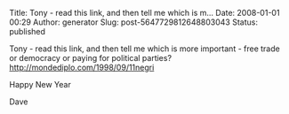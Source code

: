 Title: Tony - read this link, and then tell me which is m...
Date: 2008-01-01 00:29
Author: generator
Slug: post-5647729812648803043
Status: published

Tony - read this link, and then tell me which is more important - free trade or democracy or paying for political parties?  
http://mondediplo.com/1998/09/11negri  
  
  
Happy New Year  
  
Dave
